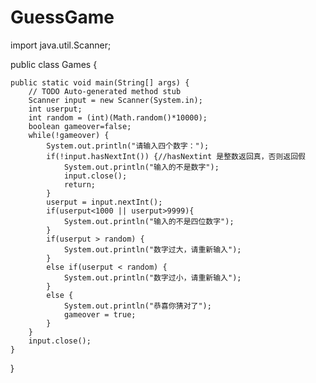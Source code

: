 # GuessGame
import java.util.Scanner;

public class Games {

	public static void main(String[] args) {
		// TODO Auto-generated method stub
		Scanner input = new Scanner(System.in);
		int userput;
		int random = (int)(Math.random()*10000);
		boolean gameover=false;
		while(!gameover) {
			System.out.println("请输入四个数字：");
			if(!input.hasNextInt()) {//hasNextint 是整数返回真，否则返回假
				System.out.println("输入的不是数字");
				input.close();
				return;
			}
		    userput = input.nextInt();
			if(userput<1000 || userput>9999){
				System.out.println("输入的不是四位数字");
			}
			if(userput > random) {
				System.out.println("数字过大，请重新输入");
			}
			else if(userput < random) {
				System.out.println("数字过小，请重新输入");
			}
			else {
				System.out.println("恭喜你猜对了");
				gameover = true;
			}
		}
		input.close();
	}

}
